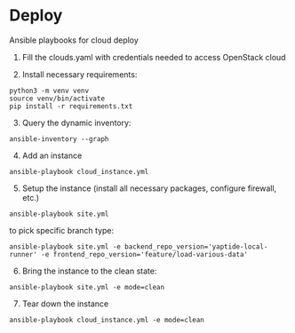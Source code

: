 # Deploy
Ansible playbooks for cloud deploy

1. Fill the clouds.yaml with credentials needed to access OpenStack cloud

2. Install necessary requirements:

```
python3 -m venv venv
source venv/bin/activate
pip install -r requirements.txt
```

3. Query the dynamic inventory:

```
ansible-inventory --graph
```

4. Add an instance

```
ansible-playbook cloud_instance.yml
```

5. Setup the instance (install all necessary packages, configure firewall, etc.)

```
ansible-playbook site.yml
```

to pick specific branch type:

```
ansible-playbook site.yml -e backend_repo_version='yaptide-local-runner' -e frontend_repo_version='feature/load-various-data'
```

6. Bring the instance to the clean state:

```
ansible-playbook site.yml -e mode=clean
```

7. Tear down the instance

```
ansible-playbook cloud_instance.yml -e mode=clean
```